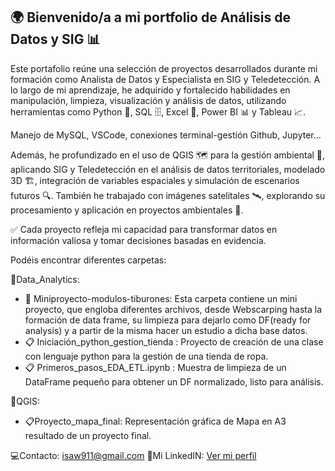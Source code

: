 ## 🌍 Bienvenido/a a mi portfolio de Análisis de Datos y SIG 📊

Este portafolio reúne una selección de proyectos desarrollados durante mi formación como Analista de Datos y Especialista en SIG y Teledetección. A lo largo de mi aprendizaje, he adquirido y fortalecido habilidades en manipulación, limpieza, visualización y análisis de datos, utilizando herramientas como Python 🐍, SQL 🗄️, Excel 📑, Power BI 📊 y Tableau 📈.

Manejo de MySQL, VSCode, conexiones terminal-gestión Github, Jupyter...

Además, he profundizado en el uso de QGIS 🗺️ para la gestión ambiental 🌱, aplicando SIG y Teledetección en el análisis de datos territoriales, modelado 3D 🏗️, integración de variables espaciales y simulación de escenarios futuros 🔍. También he trabajado con imágenes satelitales 🛰️, explorando su procesamiento y aplicación en proyectos ambientales 🌿.

✅ Cada proyecto refleja mi capacidad para transformar datos en información valiosa y tomar decisiones basadas en evidencia.

Podéis encontrar diferentes carpetas:

📁Data_Analytics:
  - 📂 Miniproyecto-modulos-tiburones: Esta carpeta contiene un mini proyecto, que engloba diferentes archivos, desde Webscarping hasta la formación de data frame, su limpieza para dejarlo como DF(ready for analysis) y a partir de la misma hacer un estudio a dicha base datos.
  - 📋 Iniciación_python_gestion_tienda : Proyecto de creación de una clase con lenguaje python para la gestión de una tienda de ropa.
  - 📋 Primeros_pasos_EDA_ETL.ipynb : Muestra de limpieza de un DataFrame pequeño para obtener un DF normalizado, listo para análisis.

📁QGIS:
  - 📋Proyecto_mapa_final: Representación gráfica de Mapa en A3 resultado de un proyecto final.

💻Contacto: isaw911@gmail.com
📌Mi LinkedIN: [Ver mi perfil](https://www.linkedin.com/in/isabel-ma%C3%B1ero-dominguez-222498160/)
